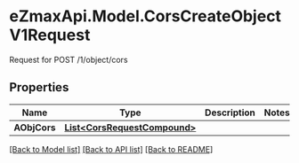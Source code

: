# eZmaxApi.Model.CorsCreateObjectV1Request
Request for POST /1/object/cors

## Properties

Name | Type | Description | Notes
------------ | ------------- | ------------- | -------------
**AObjCors** | [**List&lt;CorsRequestCompound&gt;**](CorsRequestCompound.md) |  | 

[[Back to Model list]](../README.md#documentation-for-models) [[Back to API list]](../README.md#documentation-for-api-endpoints) [[Back to README]](../README.md)


